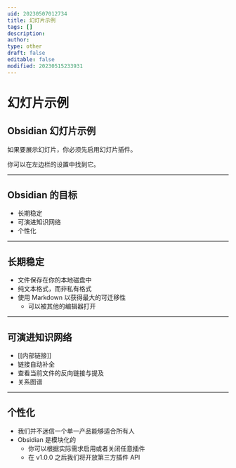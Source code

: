 ```yaml
---
uid: 20230507012734
title: 幻灯片示例
tags: []
description: 
author: 
type: other
draft: false
editable: false
modified: 20230515233931
---
```


# 幻灯片示例

## Obsidian 幻灯片示例

如果要展示幻灯片，你必须先启用幻灯片插件。

你可以在左边栏的设置中找到它。

---

## Obsidian 的目标

- 长期稳定
- 可演进知识网络
- 个性化

---

## 长期稳定

- 文件保存在你的本地磁盘中
- 纯文本格式，而非私有格式
- 使用 Markdown 以获得最大的可迁移性
    - 可以被其他的编辑器打开

---

## 可演进知识网络

- [[内部链接]]
- 链接自动补全
- 查看当前文件的反向链接与提及
- 关系图谱

---

## 个性化

- 我们并不迷信一个单一产品能够适合所有人
- Obsidian 是模块化的
    - 你可以根据实际需求启用或者关闭任意插件
    - 在 v1.0.0 之后我们将开放第三方插件 API